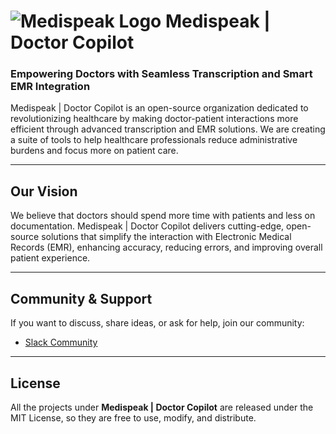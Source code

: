 # ![Medispeak Logo](https://avatars.githubusercontent.com/u/156782021?s=25) Medispeak | Doctor Copilot



### Empowering Doctors with Seamless Transcription and Smart EMR Integration

Medispeak | Doctor Copilot is an open-source organization dedicated to revolutionizing healthcare by making doctor-patient interactions more efficient through advanced transcription and EMR solutions. We are creating a suite of tools to help healthcare professionals reduce administrative burdens and focus more on patient care.

---

## Our Vision

We believe that doctors should spend more time with patients and less on documentation. Medispeak | Doctor Copilot delivers cutting-edge, open-source solutions that simplify the interaction with Electronic Medical Records (EMR), enhancing accuracy, reducing errors, and improving overall patient experience.

---

## Community & Support

If you want to discuss, share ideas, or ask for help, join our community:

- [Slack Community](https://slack.ohc.network/)

---

## License

All the projects under **Medispeak | Doctor Copilot** are released under the MIT License, so they are free to use, modify, and distribute.
